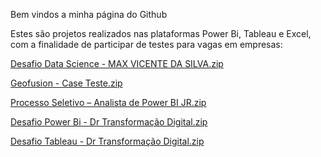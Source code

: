 Bem vindos a minha página do Github

Estes são projetos realizados nas plataformas Power Bi, Tableau e Excel, com a finalidade de participar de testes para vagas em empresas:

[Desafio Data Science - MAX VICENTE DA SILVA.zip](https://github.com/maxvsilva/Projetos/files/8534356/Desafio.Data.Science.-.MAX.VICENTE.DA.SILVA.zip)

[Geofusion - Case Teste.zip](https://github.com/maxvsilva/Projetos/files/8655723/Geofusion.-.Case.Teste.zip)

[Processo Seletivo – Analista de Power BI JR.zip](https://github.com/maxvsilva/Projetos/files/8758674/Processo.Seletivo.Analista.de.Power.BI.JR.zip)

[Desafio Power Bi - Dr Transformação Digital.zip](https://github.com/maxvsilva/Projetos/files/8900707/Desafio.Power.Bi.-.Dr.Transformacao.Digital.zip)

[Desafio Tableau - Dr Transformação Digital.zip](https://github.com/maxvsilva/Projetos/files/8900725/Desafio.Tableau.-.Dr.Transformacao.Digital.zip)

